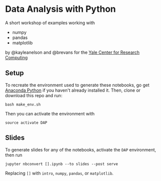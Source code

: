 # Data Analysis with Python

A short workshop of examples working with

- numpy
- pandas
- matplotlib

by @kayleanelson and @brevans for the [Yale Center for Research Computing](https://research.computing.yale.edu/training/ycrc-bootcamps/ycrc-bootcamp-data-analysis-python)

## Setup

To recreate the environment used to generate these notebooks, go get [Anaconda Python](https://www.anaconda.com/download) if you haven't already installed it. Then, clone or download this repo and run:
```
bash make_env.sh
```
Then you can activate the environment with
```
source activate DAP
```

## Slides
To generate slides for any of the notebooks, activate the `DAP` environment, then run 
```
jupyter nbconvert [].ipynb --to slides --post serve
```

Replacing `[]` with `intro`, `numpy`, `pandas`, or `matplotlib`.
